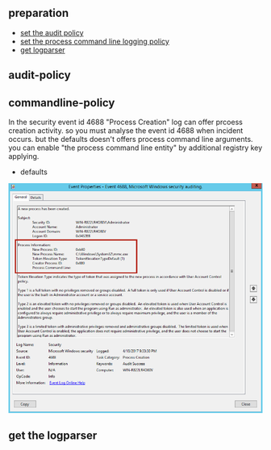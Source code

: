 ## preparation
 - [set the audit policy](#audit-policy)
 - [set the process command line logging policy](#commandline-policy)
 - [get logparser](#get-the-logparser)

## audit-policy

## commandline-policy
 In the security event id 4688 "Process Creation" log can offer prcoess creation activity. 
 so you must analyse the event id 4688 when incident occurs. 
 but the defaults doesn't offers process command line arguments.
 you can enable "the process command line entity" by additional registry key applying.

 - defaults
<img src="https://github.com/password123456/window_eventlog_parse/blob/master/setup/process_cmdline1.png">



## get the logparser